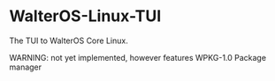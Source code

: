 # WalterOS-Linux-TUI
The TUI to WalterOS Core Linux.

WARNING: not yet implemented, however features WPKG-1.0 Package manager
